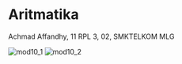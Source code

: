 # Aritmatika

Achmad Affandhy, 11 RPL 3, 02, SMKTELKOM MLG

![mod10_1](https://cloud.githubusercontent.com/assets/22174350/22854699/0100c9c8-f0a7-11e6-96ff-7b8be5dbca7d.PNG)
![mod10_2](https://cloud.githubusercontent.com/assets/22174350/22854698/0015b186-f0a7-11e6-8584-3a1dd94b8909.PNG)
